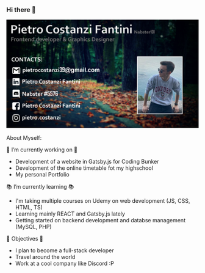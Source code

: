 ### Hi there 👋

![Header](https://github.com/Nabster101/Nabster101/blob/main/ReadmeBanner.png "Header")

About Myself:

🔨 I’m currently working on 🔨
- Development of a website in Gatsby.js for Coding Bunker
- Development of the online timetable fot my highschool 
- My personal Portfolio 

📚 I’m currently learning 📚
- I'm taking multiple courses on Udemy on web development (JS, CSS, HTML, TS)
- Learning mainly REACT and Gatsby.js lately
- Getting started on backend development and databse management (MySQL, PHP)

🚀 Objectives 🚀
- I plan to become a full-stack developer
- Travel around the world
- Work at a cool company like Discord :P
